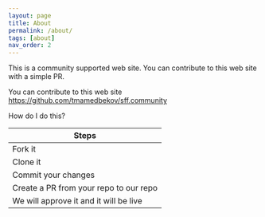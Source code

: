 ```yaml
---
layout: page
title: About
permalink: /about/
tags: [about]
nav_order: 2
---
```


This is a community supported web site. You can contribute to this web site with a simple PR.

You can contribute to this web site <https://github.com/tmamedbekov/sff.community>

How do I do this?

| Steps |
|-------|
|Fork it|
|Clone it|
|Commit your changes|
|Create a PR from your repo to our repo|
|We will approve it and it will be live|
